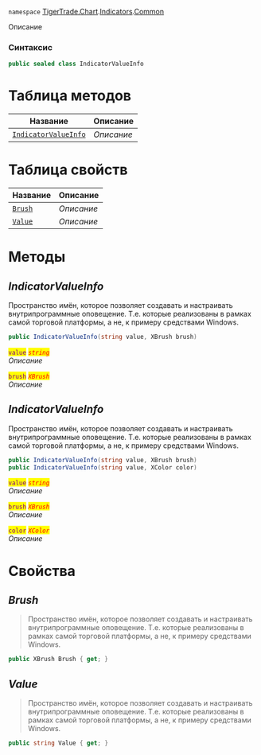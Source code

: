 
`namespace` [TigerTrade.Chart](../../../TigerTrade.Chart.md).[Indicators](../../../TigerTrade.Chart/Indicators.md).[Common](../../../TigerTrade.Chart/Indicators/Common.md)


Описание

### Синтаксис
```csharp
public sealed class IndicatorValueInfo
```


# Таблица методов
| Название | Описание |
| --- | --- |
| [`IndicatorValueInfo`](./IndicatorValueInfo.cs/Методы/IndicatorValueInfo.md) | *Описание* |

# Таблица свойств
| Название | Описание |
| --- | --- |
| [`Brush`](./IndicatorValueInfo.cs/Свойства/Brush.md) | *Описание* |
| [`Value`](./IndicatorValueInfo.cs/Свойства/Value.md) | *Описание* |





# Методы

## *IndicatorValueInfo*
Пространство имён, которое позволяет создавать и настраивать внутрипрограммные оповещение. Т.е. которые реализованы в рамках самой торговой платформы, а не, к примеру средствами Windows.

```csharp
public IndicatorValueInfo(string value, XBrush brush)
```

<mark style="color:purple;">`value`</mark> <mark style="color:red;">*`string`*</mark>  
 *Описание*  

<mark style="color:purple;">`brush`</mark> <mark style="color:red;">*`XBrush`*</mark>  
 *Описание*  



## *IndicatorValueInfo*
Пространство имён, которое позволяет создавать и настраивать внутрипрограммные оповещение. Т.е. которые реализованы в рамках самой торговой платформы, а не, к примеру средствами Windows.

```csharp
public IndicatorValueInfo(string value, XBrush brush)
public IndicatorValueInfo(string value, XColor color)
```

<mark style="color:purple;">`value`</mark> <mark style="color:red;">*`string`*</mark>  
 *Описание*  

<mark style="color:purple;">`brush`</mark> <mark style="color:red;">*`XBrush`*</mark>  
 *Описание*  

<mark style="color:purple;">`color`</mark> <mark style="color:red;">*`XColor`*</mark>  
 *Описание*  


# Свойства

## *Brush*
> Пространство имён, которое позволяет создавать и настраивать внутрипрограммные оповещение. Т.е. которые реализованы в рамках самой торговой платформы, а не, к примеру средствами Windows.

```csharp
public XBrush Brush { get; }
```

## *Value*
> Пространство имён, которое позволяет создавать и настраивать внутрипрограммные оповещение. Т.е. которые реализованы в рамках самой торговой платформы, а не, к примеру средствами Windows.

```csharp
public string Value { get; }
```

